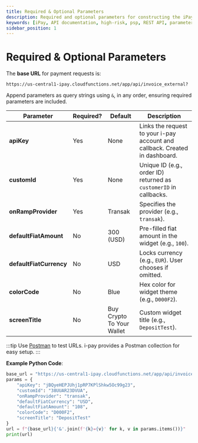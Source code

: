 ```yaml
---
title: Required & Optional Parameters
description: Required and optional parameters for constructing the iPay REST API URL.
keywords: [iPay, API documentation, high-risk, psp, REST API, parameters, apiKey, customId, onRampProvider, defaultFiatAmount, defaultFiatCurrency, colorCode, screenTitle, Postman]
sidebar_position: 1
---
```


# Required & Optional Parameters

The **base URL** for payment requests is:

```
https://us-central1-ipay.cloudfunctions.net/app/api/invoice_external?
```

Append parameters as query strings using `&`, in any order, ensuring required parameters are included.

| Parameter           | Required? | Default             | Description                                                                 |
|---------------------|-----------|---------------------|-----------------------------------------------------------------------------|
| **apiKey**          | Yes       | None                | Links the request to your i-pay account and callback. Created in dashboard. |
| **customId**        | Yes       | None                | Unique ID (e.g., order ID) returned as `customerID` in callbacks.           |
| **onRampProvider**  | Yes       | Transak             | Specifies the provider (e.g., `transak`).                                   |
| **defaultFiatAmount** | No      | 300 (USD)           | Pre-filled fiat amount in the widget (e.g., `100`).                         |
| **defaultFiatCurrency** | No    | USD                 | Locks currency (e.g., `EUR`). User chooses if omitted.                      |
| **colorCode**       | No        | Blue                | Hex color for widget theme (e.g., `D000F2`).                                |
| **screenTitle**     | No        | Buy Crypto To Your Wallet | Custom widget title (e.g., `DepositTest`).                              |

:::tip
Use [Postman](https://www.postman.com/) to test URLs. i-pay provides a Postman collection for easy setup.
:::

**Example Python Code**:
```python
base_url = "https://us-central1-ipay.cloudfunctions.net/app/api/invoice_external?"
params = {
    "apiKey": "jBQyeHEPJUhj1pRP7KPlShkw5Oc99g23",
    "customId": "38UUAR23DVUA",
    "onRampProvider": "transak",
    "defaultFiatCurrency": "USD",
    "defaultFiatAmount": "108",
    "colorCode": "D000F2",
    "screenTitle": "DepositTest"
}
url = f"{base_url}{'&'.join(f'{k}={v}' for k, v in params.items())}"
print(url)
```